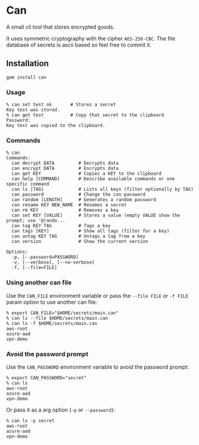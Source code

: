 # Can

A small cli tool that stores encrypted goods.

It uses symmetric cryptography with the cipher `AES-256-CBC`. The file database
of secrets is ascii based so feel free to commit it.


## Installation

    gem install can


### Usage

    % can set test ok       # Stores a secret
    Key test was stored.
    % can get test          # Copy that secret to the clipboard
    Password:
    Key test was copied to the clipboard.


### Commands

    % can
    Commands:
      can decrypt DATA         # Decrypts data
      can encrypt DATA         # Encrypts data
      can get KEY              # Copies a KEY to the clipboard
      can help [COMMAND]       # Describe available commands or one specific command
      can ls [TAG]             # Lists all keys (filter optionally by TAG)
      can password             # Change the can password
      can random [LENGTH]      # Generates a random password
      can rename KEY NEW_NAME  # Renames a secret
      can rm KEY               # Removes a key
      can set KEY [VALUE]      # Stores a value (empty VALUE show the prompt; use '@rando...
      can tag KEY TAG          # Tags a key
      can tags [KEY]           # Show all tags (filter for a key)
      can untag KEY TAG        # Untags a tag from a key
      can version              # Show the current version

    Options:
      -p, [--password=PASSWORD]
      -v, [--verbose], [--no-verbose]
      -f, [--file=FILE]


### Using another can file

Use the `CAN_FILE` environment variable or pass the `--file FILE` or `-f FILE`
param option to use another can file:

    % export CAN_FILE="$HOME/secrets/main.can"
    % can ls --file $HOME/secrets/main.can
    % can ls -f $HOME/secrets/main.can
    aws-root
    azure-aad
    vpn-demo


### Avoid the password prompt

Use the `CAN_PASSWORD` environment variable to avoid the password prompt:

    % export CAN_PASSWORD="secret"
    % can ls
    aws-root
    azure-aad
    vpn-demo

Or pass it as a arg option (`-p` or `--password`):

    % can ls -p secret
    aws-root
    azure-aad
    vpn-demo
